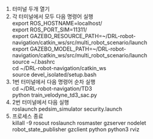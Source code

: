 
1. 터미널 두개 열기  
2. 각 터미널에서 모두 다음 명령어 실행  
   export ROS_HOSTNAME=localhost/  
   export ROS_PORT_SIM=11311/  
   export GAZEBO_RESOURCE_PATH=~/DRL-robot-navigation/catkin_ws/src/multi_robot_scenario/launch  
   export GAZEBO_MODEL_PATH=~/DRL-robot-navigation/catkin_ws/src/multi_robot_scenario/launch  
   source ~/.bashrc  
   cd ~/DRL-robot-navigation/catkin_ws  
   source devel_isolated/setup.bash  
4. 1번 터미널에서 다음 명령어 순차 실행  
   cd ~/DRL-robot-navigation/TD3  
   python train_velodyne_td3_sac.py  
5. 2번 터미널에서 다음 실행  
   roslaunch pedsim_simulator security.launch  
6. 프로세스 종료  
   killall -9 rosout roslaunch rosmaster gzserver nodelet robot_state_publisher gzclient python python3 rviz  
